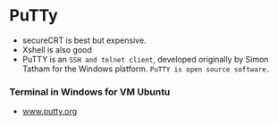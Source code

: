 # PuTTy
  - secureCRT is best but expensive. 
  - Xshell is also good
  - PuTTY is an `SSH and telnet client`, developed originally by Simon Tatham for the Windows platform. `PuTTY is open source software.`

### Terminal in Windows for VM Ubuntu
 * www.putty.org
 
